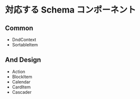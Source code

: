 # 対応する Schema コンポーネント

## Common

- DndContext
- SortableItem

## And Design

- Action
- BlockItem
- Calendar
- CardItem
- Cascader
